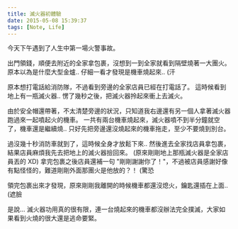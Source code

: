 ```yaml
---
title: 滅火器初體驗
date: 2015-05-08 15:39:37
tags: [Note, Life]
---
```


今天下午遇到了人生中第一場火警事故。

出門領錢，順便去附近的全家拿包裹，沒想到一到全家就看到隔壁燒著一大團火。原本以為是什麼大型金爐..
仔細一看才發現是機車燒起來.. (汗

原本想打電話給消防隊，不過看到旁邊的全家店員已經在打電話了。
這時候看到地上有一瓶滅火器.. 愣了幾秒之後，把滅火器拎起來衝上去滅火。

由於安全帽還帶著，不太清楚旁邊的狀況，只知道我右邊還有另一個人拿著滅火器跑過來一起噴起火的機車。
一共有兩台機車燒起來，滅火器噴不到半分鐘就空了，機車還是繼續燒..
只好先把旁邊還沒燒起來的機車拖走，至少不要燒到別台。

過沒幾十秒消防車就到了，這時候全身才放鬆下來..
然後進去全家找店員拿包裹，結果店員麻煩我先去把地上的滅火器撿回來。
(原來剛剛地上那瓶滅火器是全家店員丟的 XD) 拿完包裹之後店員還補一句
"剛剛謝謝你了！"，不過被店員感謝好像有點怪怪的，難道剛剛外面那團火是他放的？！
(驚恐

領完包裹出來才發現，原來剛剛我離開的時候機車都還沒熄火，鑰匙還插在上面.. (遮臉

是說...
滅火器功用真的很有限，連一台燒起來的機車都沒辦法完全撲滅，大家如果看到火燒的很大還是逃命要緊。
